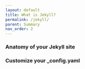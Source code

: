 ```yaml
---
layout: default
title: What is Jekyll?
permalink: /jekyll/
parent: Summary
nav_order: 2
---
```

### Anatomy of your Jekyll site

### Customize your _config.yaml
